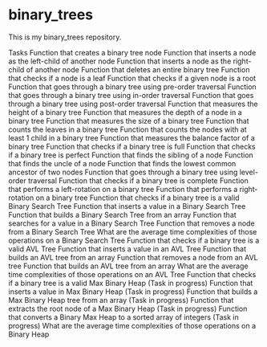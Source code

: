 # binary_trees
This is my binary_trees repository.

Tasks
Function that creates a binary tree node
Function that inserts a node as the left-child of another node
Function that inserts a node as the right-child of another node
Function that deletes an entire binary tree
Function that checks if a node is a leaf
Function that checks if a given node is a root
Function that goes through a binary tree using pre-order traversal
Function that goes through a binary tree using in-order traversal
Function that goes through a binary tree using post-order traversal
Function that measures the height of a binary tree
Function that measures the depth of a node in a binary tree
Function that measures the size of a binary tree
Function that counts the leaves in a binary tree
Function that counts the nodes with at least 1 child in a binary tree
Function that measures the balance factor of a binary tree
Function that checks if a binary tree is full
Function that checks if a binary tree is perfect
Function that finds the sibling of a node
Function that finds the uncle of a node
Function that finds the lowest common ancestor of two nodes
Function that goes through a binary tree using level-order traversal
Function that checks if a binary tree is complete
Function that performs a left-rotation on a binary tree
Function that performs a right-rotation on a binary tree
Function that checks if a binary tree is a valid Binary Search Tree
Function that inserts a value in a Binary Search Tree
Function that builds a Binary Search Tree from an array
Function that searches for a value in a Binary Search Tree
Function that removes a node from a Binary Search Tree
What are the average time complexities of those operations on a Binary Search Tree
Function that checks if a binary tree is a valid AVL Tree
Function that inserts a value in an AVL Tree
Function that builds an AVL tree from an array
Function that removes a node from an AVL tree
Function that builds an AVL tree from an array
What are the average time complexities of those operations on an AVL Tree
Function that checks if a binary tree is a valid Max Binary Heap (Task in progress)
Function that inserts a value in Max Binary Heap (Task in progress)
Function that builds a Max Binary Heap tree from an array (Task in progress)
Function that extracts the root node of a Max Binary Heap (Task in progress)
Function that converts a Binary Max Heap to a sorted array of integers (Task in progress)
What are the average time complexities of those operations on a Binary Heap